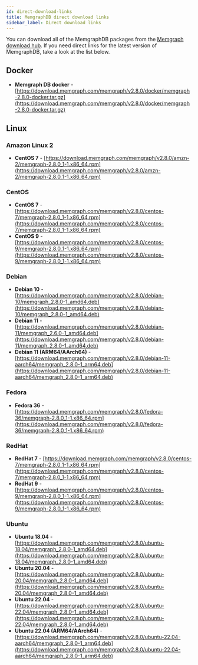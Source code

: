```yaml
---
id: direct-download-links
title: MemgraphDB direct download links
sidebar_label: Direct download links
---
```


You can download all of the MemgraphDB packages from the [Memgraph download
hub](https://memgraph.com/download/). If you need direct links for the latest
version of MemgraphDB, take a look at the list below.

## Docker

- **Memgraph DB docker** -
  [https://download.memgraph.com/memgraph/v2.8.0/docker/memgraph-2.8.0-docker.tar.gz](https://download.memgraph.com/memgraph/v2.8.0/docker/memgraph-2.8.0-docker.tar.gz)

## Linux

### Amazon Linux 2

- **CentOS 7** -
  [https://download.memgraph.com/memgraph/v2.8.0/amzn-2/memgraph-2.8.0_1-1.x86_64.rpm](https://download.memgraph.com/memgraph/v2.8.0/amzn-2/memgraph-2.8.0_1-1.x86_64.rpm)


### CentOS

- **CentOS 7** -
  [https://download.memgraph.com/memgraph/v2.8.0/centos-7/memgraph-2.8.0_1-1.x86_64.rpm](https://download.memgraph.com/memgraph/v2.8.0/centos-7/memgraph-2.8.0_1-1.x86_64.rpm)
- **CentOS 9** -
  [https://download.memgraph.com/memgraph/v2.8.0/centos-9/memgraph-2.8.0_1-1.x86_64.rpm](https://download.memgraph.com/memgraph/v2.8.0/centos-9/memgraph-2.8.0_1-1.x86_64.rpm)

### Debian

- **Debian 10** -
  [https://download.memgraph.com/memgraph/v2.8.0/debian-10/memgraph_2.8.0-1_amd64.deb](https://download.memgraph.com/memgraph/v2.8.0/debian-10/memgraph_2.8.0-1_amd64.deb)
- **Debian 11** -
  [https://download.memgraph.com/memgraph/v2.8.0/debian-11/memgraph_2.6.0-1_amd64.deb](https://download.memgraph.com/memgraph/v2.8.0/debian-11/memgraph_2.8.0-1_amd64.deb)
- **Debian 11 (ARM64/AArch64)** -
  [https://download.memgraph.com/memgraph/v2.8.0/debian-11-aarch64/memgraph_2.8.0-1_arm64.deb](https://download.memgraph.com/memgraph/v2.8.0/debian-11-aarch64/memgraph_2.8.0-1_arm64.deb)


### Fedora

- **Fedora 36** - [https://download.memgraph.com/memgraph/v2.8.0/fedora-36/memgraph-2.8.0_1-1.x86_64.rpm](https://download.memgraph.com/memgraph/v2.8.0/fedora-36/memgraph-2.8.0_1-1.x86_64.rpm)

### RedHat

- **RedHat 7** -
  [https://download.memgraph.com/memgraph/v2.8.0/centos-7/memgraph-2.8.0_1-1.x86_64.rpm](https://download.memgraph.com/memgraph/v2.8.0/centos-7/memgraph-2.8.0_1-1.x86_64.rpm)
- **RedHat 9** -
  [https://download.memgraph.com/memgraph/v2.8.0/centos-9/memgraph-2.8.0_1-1.x86_64.rpm](https://download.memgraph.com/memgraph/v2.8.0/centos-9/memgraph-2.8.0_1-1.x86_64.rpm)


### Ubuntu

- **Ubuntu 18.04** -
  [https://download.memgraph.com/memgraph/v2.8.0/ubuntu-18.04/memgraph_2.8.0-1_amd64.deb](https://download.memgraph.com/memgraph/v2.8.0/ubuntu-18.04/memgraph_2.8.0-1_amd64.deb)
- **Ubuntu 20.04** -
  [https://download.memgraph.com/memgraph/v2.8.0/ubuntu-20.04/memgraph_2.8.0-1_amd64.deb](https://download.memgraph.com/memgraph/v2.8.0/ubuntu-20.04/memgraph_2.8.0-1_amd64.deb)
- **Ubuntu 22.04** -
  [https://download.memgraph.com/memgraph/v2.8.0/ubuntu-22.04/memgraph_2.8.0-1_amd64.deb](https://download.memgraph.com/memgraph/v2.8.0/ubuntu-22.04/memgraph_2.8.0-1_amd64.deb)
- **Ubuntu 22.04 (ARM64/AArch64)** -
  [https://download.memgraph.com/memgraph/v2.8.0/ubuntu-22.04-aarch64/memgraph_2.8.0-1_arm64.deb](https://download.memgraph.com/memgraph/v2.8.0/ubuntu-22.04-aarch64/memgraph_2.8.0-1_arm64.deb)